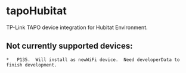 # tapoHubitat
TP-Link TAPO device integration for Hubitat Environment.

## Not currently supported devices:
	*	P135.  Will install as newWiFi device.  Need developerData to finish development.
 	
 
	
